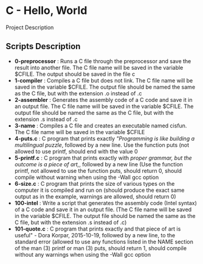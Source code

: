 <h1>C - Hello, World</h1>
<p>Project Description</p>
<h2>Scripts Description</h2>
<ul>
<li><strong>0-preprocessor</strong> : Runs a C file through the preprocessor and save the result into another file. The C file name will be saved in the variable $CFILE. The output should be saved in the file c</li>
<li><strong>1-compiler</strong> : Compiles a C file but does not link. The C file name will be saved in the variable $CFILE. The output file should be named the same as the C file, but with the extension .o instead of .c</li>
<li><strong>2-assembler</strong> : Generates the assembly code of a C code and save it in an output file. The C file name will be saved in the variable $CFILE. The output file should be named the same as the C file, but with the extension .s instead of .c</li>
<li><strong>3-name</strong> : Compiles a C file and creates an executable named cisfun. The C file name will be saved in the variable $CFILE</li>
<li><strong>4-puts.c</strong> : C program that prints exactly <em>"Programming is like building a multilingual puzzle</em>, followed by a new line. Use the function puts (not allowed to use printf, should end with the value 0</li>
<li><strong>5-printf.c</strong> : C program that prints exactly with <em>proper grammar, but the outcome is a piece of art,</em>, followed by a new line (Use the function printf, not allowed to use the function puts, should return 0, should compile without warning when using the -Wall gcc option</li>
<li><strong>6-size.c</strong> : C program that prints the size of various types on the computer it is compiled and run on (should produce the exact same output as in the example, warnings are allowed, should return 0)</li>
<li><strong>100-intel</strong> : Write a script that generates the assembly code (Intel syntax) of a C code and save it in an output file. (The C file name will be saved in the variable $CFILE. The output file should be named the same as the C file, but with the extension .s instead of .c)</li>
<li><strong>101-quote.c</strong> : C program that prints exactly and that piece of art is useful" - Dora Korpar, 2015-10-19, followed by a new line, to the standard error (allowed to use any functions listed in the NAME section of the man (3) printf or man (3) puts, should return 1, should compile without any warnings when using the -Wall gcc option</li>
</ul>
